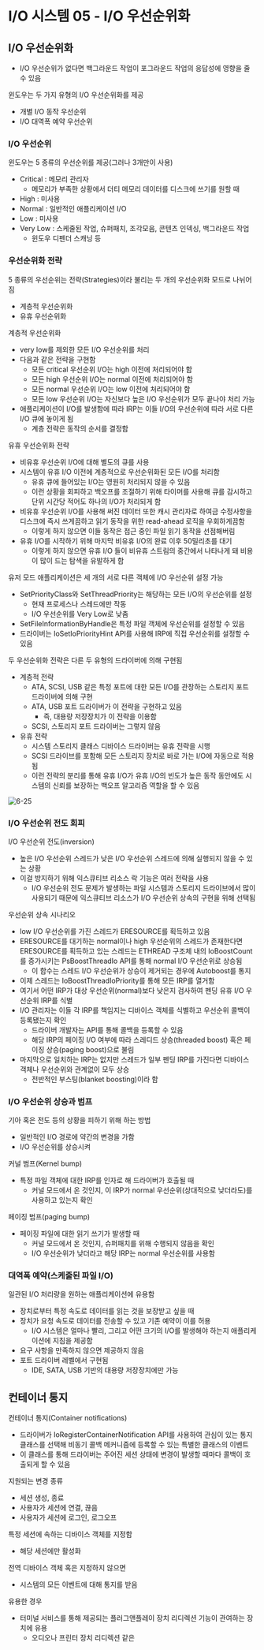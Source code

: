 # I/O 시스템 05 - I/O 우선순위화
## I/O 우선순위화
* I/O 우선순위가 없다면 백그라운드 작업이 포그라운드 작업의 응답성에 영향을 줄 수 있음

윈도우는 두 가지 유형의 I/O 우선순위화를 제공
* 개별 I/O 동작 우선순위
* I/O 대역폭 예약 우선순위

### I/O 우선순위
윈도우는 5 종류의 우선순위를 제공(그러나 3개만이 사용)
* Critical : 메모리 관리자
  * 메모리가 부족한 상황에서 더티 메모리 데이터를 디스크에 쓰기를 원할 때
* High : 미사용
* Normal : 일반적인 애플리케이션 I/O
* Low : 미사용
* Very Low : 스케줄된 작업, 슈퍼패치, 조각모음, 콘텐츠 인덱싱, 백그라운드 작업
  * 윈도우 디펜더 스캐닝 등

### 우선순위화 전략
5 종류의 우선순위는 전략(Strategies)이라 불리는 두 개의 우선순위화 모드로 나뉘어짐
* 계층적 우선순위화
* 유휴 우선순위화

계층적 우선순위화
*  very low를 제외한 모든 I/O 우선순위를 처리
*  다음과 같은 전략을 구현함
   *  모든 critical 우선순위 I/O는 high 이전에 처리되어야 함
   *  모든 high 우선순위 I/O는 normal 이전에 처리되어야 함
   *  모든 normal 우선순위 I/O는 low 이전에 처리되어야 함
   *  모든 low 우선순위 I/O는 자신보다 높은 I/O 우선순위가 모두 끝나야 처리 가능
* 애플리케이션이 I/O를 발생함에 따라 IRP는 이들 I/O의 우선순위에 따라 서로 다른 I/O 큐에 놓이게 됨
  * 계층 전략은 동작의 순서를 결정함

유휴 우선순위화 전략
* 비유휴 우선순위 I/O에 대해 별도의 큐를 사용
* 시스템이 유휴 I/O 이전에 계층적으로 우선순위화된 모든 I/O를 처리함
  * 유휴 큐에 들어있는 I/O는 영원히 처리되지 않을 수 있음
  * 이런 상황을 회피하고 백오프를 조절하기 위해 타이머를 사용해 큐를 감시하고 단위 시간당 적어도 하나의 I/O가 처리되게 함
* 비유휴 우선순위 I/O를 사용해 써진 데이터 또한 캐시 관리자로 하여금 수정사항을 디스크에 즉시 쓰게끔하고 읽기 동작을 위한 read-ahead 로직을 우회하게끔함
  * 이렇게 하지 않으면 이들 동작은 접근 중인 파일 읽기 동작을 선점해버림
* 유휴 I/O를 시작하기 위해 마지막 비유휴 I/O의 완료 이후 50밀리초를 대기
  * 이렇게 하지 않으면 유휴 I/O 들이 비유휴 스트림의 중간에서 나타나게 돼 비용이 많이 드는 탐색을 유발하게 함

유저 모드 애플리케이션은 세 개의 서로 다른 객체에 I/O 우선순위 설정 가능
* SetPriorityClass와 SetThreadPriority는 해당하는 모든 I/O의 우선순위를 설정
  * 현재 프로세스나 스레드에만 작동
  * I/O 우선순위를 Very Low로 낮춤
* SetFileInformationByHandle은 특정 파일 객체에 우선순위를 설정할 수 있음
* 드라이버는 IoSetIoPriorityHint API를 사용해 IRP에 직접 우선순위를 설정할 수 있음

두 우선순위화 전략은 다른 두 유형의 드라이버에 의해 구현됨
* 계층적 전략
  * ATA, SCSI, USB 같은 특정 포트에 대한 모든 I/O를 관장하는 스토리지 포트 드라이버에 의해 구현
  * ATA, USB 포트 드라이버가 이 전략을 구현하고 있음
    * 즉, 대용량 저장장치가 이 전략을 이용함
  * SCSI, 스토리지 포트 드라이버는 그렇지 않음
* 유휴 전략
  * 시스템 스토리지 클래스 디바이스 드라이버는 유휴 전략을 시행
  * SCSI 드라이브를 포함해 모든 스토리지 장치로 바로 가는 I/O에 자동으로 적용됨
  * 이런 전략의 분리를 통해 유휴 I/O가 유휴 I/O의 빈도가 높은 동작 동안에도 시스템의 신뢰를 보장하는 백오프 알고리즘 역할을 할 수 있음

![6-25](https://github.com/user-attachments/assets/a6a07190-958e-432b-bf0f-a76fc17449e3)

### I/O 우선순위 전도 회피
I/O 우선순위 전도(inversion)
* 높은 I/O 우선순위 스레드가 낮은 I/O 우선순위 스레드에 의해 실행되지 않을 수 있는 상황
* 이걸 방지하기 위해 익스큐티브 리소스 락 기능은 여러 전략을 사용
  * I/O 우선순위 전도 문제가 발생하는 파일 시스템과 스토리지 드라이브에서 많이 사용되기 때문에 익스큐티브 리소스가 I/O 우선순위 상속의 구현을 위해 선택됨

우선순위 상속 시나리오
* low I/O 우선순위를 가진 스레드가 ERESOURCE를 획득하고 있음
* ERESOURCE를 대기하는 normal이나 high 우선순위의 스레드가 존재한다면 ERESOURCE를 획득하고 있는 스레드는 ETHREAD 구조체 내의 IoBoostCount를 증가시키는 PsBoostThreadIo API를 통해 normal I/O 우선순위로 상승됨
  * 이 함수는 스레드 I/O 우선순위가 상승이 제거되는 경우에 Autoboost를 통지
* 이제 스레드는 IoBoostThreadIoPriority를 통해 모든 IRP를 열거함
* 여기서 어떤 IRP가 대상 우선순위(normal)보다 낮은지 검사하여 펜딩 유휴 I/O 우선순위 IRP를 식별
* I/O 관리자는 이들 각 IRP를 책임지는 디바이스 객체를 식별하고 우선순위 콜백이 등록됐는지 확인
  * 드라이버 개발자는 API를 통해 콜백을 등록할 수 있음
  * 해당 IRP의 페이징 I/O 여부에 따라 스레디드 상승(threaded boost) 혹은 페이징 상승(paging boost)으로 불림
* 마지막으로 일치하는 IRP는 없지만 스레드가 일부 펜딩 IRP를 가진다면 디바이스 객체나 우선순위와 관계없이 모두 상승
  * 전반적인 부스팅(blanket boosting)이라 함

### I/O 우선순위 상승과 범프
기아 혹은 전도 등의 상황을 피하기 위해 하는 방법
* 일반적인 I/O 경로에 약간의 변경을 가함
* I/O 우선순위를 상승시켜

커널 범프(Kernel bump)
* 특정 파일 객체에 대한 IRP를 인자로 해 드라이버가 호출될 때
  * 커널 모드에서 온 것인지, 이 IRP가 normal 우선순위(상대적으로 낮더라도)를 사용하고 있는지 확인

페이징 범프(paging bump)
* 페이징 파일에 대한 읽기 쓰기가 발생할 때
  * 커널 모드에서 온 것인지, 슈퍼패치를 위해 수행되지 않음을 확인
  * I/O 우선순위가 낮더라고 해당 IRP는 normal 우선순위를 사용함

###  대역폭 예약(스케줄된 파일 I/O)
일관된 I/O 처리량을 원하는 애플리케이션에 유용함
* 장치로부터 특정 속도로 데이터를 읽는 것을 보장받고 싶을 때
* 장치가 요청 속도로 데이터를 전송할 수 있고 기존 예약이 이를 허용
  * I/O 시스템은 얼마나 빨리, 그리고 어떤 크기의 I/O를 발생해야 하는지 애플리케이션에 지침을 제공함
* 요구 사항을 만족하지 않으면 제공하지 않음
* 포트 드라이버 레벨에서 구현됨
  * IDE, SATA, USB 기반의 대용량 저장장치에만 가능

## 컨테이너 통지
컨테이너 통지(Container notifications)
* 드라이버가 IoRegisterContainerNotification API를 사용하여 관심이 있는 통지 클래스를 선택해 비동기 콜백 메커니즘에 등록할 수 있는 특별한 클래스의 이벤트
* 이 클래스를 통해 드라이버는 주어진 세션 상태에 변경이 발생할 때마다 콜백이 호출되게 할 수 있음

지원되는 변경 종류
* 세션 생성, 종료
* 사용자가 세션에 연결, 끊음
* 사용자가 세션에 로그인, 로그오프

특정 세션에 속하는 디바이스 객체를 지정함
* 해당 세션에만 활성화

전역 디바이스 객체 혹은 지정하지 않으면
* 시스템의 모든 이벤트에 대해 통지를 받음

유용한 경우
* 터미널 서비스를 통해 제공되는 플러그앤플레이 장치 리디렉션 기능이 관여하는 장치에 유용
  * 오디오나 프린터 장치 리디렉션 같은